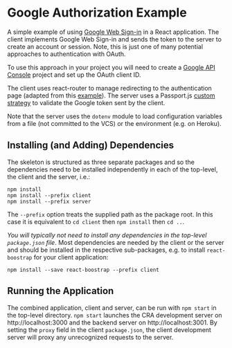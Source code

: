 # Google Authorization Example

A simple example of using [Google Web Sign-in](https://developers.google.com/identity/sign-in/web/) in a React application. The client implements Google Web Sign-in and sends the token to the server to create an account or session. Note, this is just one of many potential approaches to authentication with OAuth.

To use this approach in your project you will need to create a [Google API Console](https://console.developers.google.com/project/_/apiui/apis/library) project and set up the OAuth client ID.

The client uses react-router to manage redirecting to the authentication page (adapted from this [example](https://reacttraining.com/react-router/web/example/auth-workflow)). The server uses a Passport.js [custom strategy](https://github.com/mbell8903/passport-custom) to validate the Google token sent by the client.

Note that the server uses the `dotenv` module to load configuration variables from a file (not committed to the VCS) or the environment (e.g. on Heroku).

## Installing (and Adding) Dependencies

The skeleton is structured as three separate packages and so the dependencies need to be installed independently in each of the top-level, the client and the server, i.e.:

```
npm install
npm install --prefix client
npm install --prefix server
```

The `--prefix` option treats the supplied path as the package root. In this case it is equivalent to `cd client` then `npm install` then `cd ..`.

*You will typically not need to install any dependencies in the top-level `package.json` file*. Most dependencies are needed by the client or the server and should be installed in the respective sub-packages, e.g. to install `react-boostrap` for your client application:

```
npm install --save react-boostrap --prefix client
```

## Running the Application

The combined application, client and server, can be run with `npm start` in the top-level directory. `npm start` launches the CRA development server on http://localhost:3000 and the backend server on http://localhost:3001. By setting the `proxy` field in the client `package.json`, the client development server will proxy any unrecognized requests to the server.
